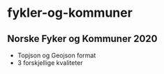 # fykler-og-kommuner
## Norske Fyker og Kommuner 2020

* Topjson og Geojson format
* 3 forskjellige kvaliteter
